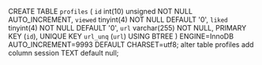 CREATE TABLE `profiles` (
  `id` int(10) unsigned NOT NULL AUTO_INCREMENT,
  `viewed` tinyint(4) NOT NULL DEFAULT '0',
  `liked` tinyint(4) NOT NULL DEFAULT '0',
  `url` varchar(255) NOT NULL,
  PRIMARY KEY (`id`),
  UNIQUE KEY `url_unq` (`url`) USING BTREE
) ENGINE=InnoDB AUTO_INCREMENT=9993 DEFAULT CHARSET=utf8;
alter table profiles add column session TEXT default null;